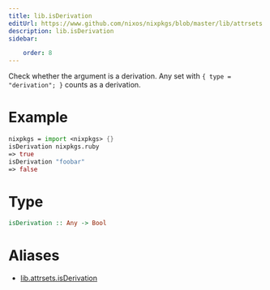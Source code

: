 ```yaml
---
title: lib.isDerivation
editUrl: https://www.github.com/nixos/nixpkgs/blob/master/lib/attrsets.nix#L806C5
description: lib.isDerivation
sidebar:

    order: 8
---
```


Check whether the argument is a derivation. Any set with
`{ type = "derivation"; }` counts as a derivation.

# Example

```nix
nixpkgs = import <nixpkgs> {}
isDerivation nixpkgs.ruby
=> true
isDerivation "foobar"
=> false
```

# Type

```haskell
isDerivation :: Any -> Bool
```


# Aliases

- [lib.attrsets.isDerivation](/nix-doc-comments/reference/lib/attrsets/lib-attrsets-isDerivation)


